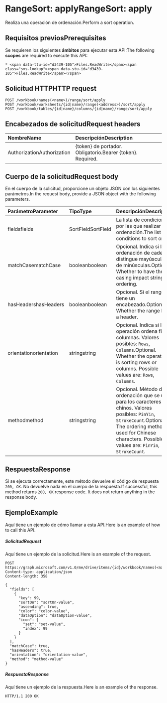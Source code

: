# <a name="rangesort-apply"></a><span data-ttu-id="d3439-101">RangeSort: apply</span><span class="sxs-lookup"><span data-stu-id="d3439-101">RangeSort: apply</span></span>

<span data-ttu-id="d3439-102">Realiza una operación de ordenación.</span><span class="sxs-lookup"><span data-stu-id="d3439-102">Perform a sort operation.</span></span>
## <a name="prerequisites"></a><span data-ttu-id="d3439-103">Requisitos previos</span><span class="sxs-lookup"><span data-stu-id="d3439-103">Prerequisites</span></span>
<span data-ttu-id="d3439-104">Se requieren los siguientes **ámbitos** para ejecutar esta API:</span><span class="sxs-lookup"><span data-stu-id="d3439-104">The following **scopes** are required to execute this API:</span></span> 

    * <span data-ttu-id="d3439-105">Files.ReadWrite</span><span class="sxs-lookup"><span data-stu-id="d3439-105">Files.ReadWrite</span></span>

## <a name="http-request"></a><span data-ttu-id="d3439-106">Solicitud HTTP</span><span class="sxs-lookup"><span data-stu-id="d3439-106">HTTP request</span></span>
<!-- { "blockType": "ignored" } -->
```http
POST /workbook/names(<name>)/range/sort/apply
POST /workbook/worksheets/{id|name}/range(<address>)/sort/apply
POST /workbook/tables/{id|name}/columns/{id|name}/range/sort/apply

```
## <a name="request-headers"></a><span data-ttu-id="d3439-107">Encabezados de solicitud</span><span class="sxs-lookup"><span data-stu-id="d3439-107">Request headers</span></span>
| <span data-ttu-id="d3439-108">Nombre</span><span class="sxs-lookup"><span data-stu-id="d3439-108">Name</span></span>       | <span data-ttu-id="d3439-109">Descripción</span><span class="sxs-lookup"><span data-stu-id="d3439-109">Description</span></span>|
|:---------------|:----------|
| <span data-ttu-id="d3439-110">Authorization</span><span class="sxs-lookup"><span data-stu-id="d3439-110">Authorization</span></span>  | <span data-ttu-id="d3439-p101">{token} de portador. Obligatorio.</span><span class="sxs-lookup"><span data-stu-id="d3439-p101">Bearer {token}. Required.</span></span> |


## <a name="request-body"></a><span data-ttu-id="d3439-113">Cuerpo de la solicitud</span><span class="sxs-lookup"><span data-stu-id="d3439-113">Request body</span></span>
<span data-ttu-id="d3439-114">En el cuerpo de la solicitud, proporcione un objeto JSON con los siguientes parámetros.</span><span class="sxs-lookup"><span data-stu-id="d3439-114">In the request body, provide a JSON object with the following parameters.</span></span>

| <span data-ttu-id="d3439-115">Parámetro</span><span class="sxs-lookup"><span data-stu-id="d3439-115">Parameter</span></span>    | <span data-ttu-id="d3439-116">Tipo</span><span class="sxs-lookup"><span data-stu-id="d3439-116">Type</span></span>   |<span data-ttu-id="d3439-117">Descripción</span><span class="sxs-lookup"><span data-stu-id="d3439-117">Description</span></span>|
|:---------------|:--------|:----------|
|<span data-ttu-id="d3439-118">fields</span><span class="sxs-lookup"><span data-stu-id="d3439-118">fields</span></span>|<span data-ttu-id="d3439-119">SortField</span><span class="sxs-lookup"><span data-stu-id="d3439-119">SortField</span></span>|<span data-ttu-id="d3439-120">La lista de condiciones por las que realizar la ordenación.</span><span class="sxs-lookup"><span data-stu-id="d3439-120">The list of conditions to sort on.</span></span>|
|<span data-ttu-id="d3439-121">matchCase</span><span class="sxs-lookup"><span data-stu-id="d3439-121">matchCase</span></span>|<span data-ttu-id="d3439-122">boolean</span><span class="sxs-lookup"><span data-stu-id="d3439-122">boolean</span></span>|<span data-ttu-id="d3439-p102">Opcional. Indica si la ordenación de cadenas distingue mayúsculas de minúsculas.</span><span class="sxs-lookup"><span data-stu-id="d3439-p102">Optional. Whether to have the casing impact string ordering.</span></span>|
|<span data-ttu-id="d3439-125">hasHeaders</span><span class="sxs-lookup"><span data-stu-id="d3439-125">hasHeaders</span></span>|<span data-ttu-id="d3439-126">boolean</span><span class="sxs-lookup"><span data-stu-id="d3439-126">boolean</span></span>|<span data-ttu-id="d3439-p103">Opcional. Si el rango tiene un encabezado.</span><span class="sxs-lookup"><span data-stu-id="d3439-p103">Optional. Whether the range has a header.</span></span>|
|<span data-ttu-id="d3439-129">orientation</span><span class="sxs-lookup"><span data-stu-id="d3439-129">orientation</span></span>|<span data-ttu-id="d3439-130">string</span><span class="sxs-lookup"><span data-stu-id="d3439-130">string</span></span>|<span data-ttu-id="d3439-p104">Opcional. Indica si la operación ordena filas o columnas.  Valores posibles: `Rows`, `Columns`.</span><span class="sxs-lookup"><span data-stu-id="d3439-p104">Optional. Whether the operation is sorting rows or columns.  Possible values are: `Rows`, `Columns`.</span></span>|
|<span data-ttu-id="d3439-134">method</span><span class="sxs-lookup"><span data-stu-id="d3439-134">method</span></span>|<span data-ttu-id="d3439-135">string</span><span class="sxs-lookup"><span data-stu-id="d3439-135">string</span></span>|<span data-ttu-id="d3439-p105">Opcional. Método de ordenación que se usa para los caracteres chinos.  Valores posibles: `PinYin`, `StrokeCount`.</span><span class="sxs-lookup"><span data-stu-id="d3439-p105">Optional. The ordering method used for Chinese characters.  Possible values are: `PinYin`, `StrokeCount`.</span></span>|

## <a name="response"></a><span data-ttu-id="d3439-139">Respuesta</span><span class="sxs-lookup"><span data-stu-id="d3439-139">Response</span></span>

<span data-ttu-id="d3439-p106">Si se ejecuta correctamente, este método devuelve el código de respuesta `200, OK`. No devuelve nada en el cuerpo de la respuesta.</span><span class="sxs-lookup"><span data-stu-id="d3439-p106">If successful, this method returns `200, OK` response code. It does not return anything in the response body.</span></span>

## <a name="example"></a><span data-ttu-id="d3439-142">Ejemplo</span><span class="sxs-lookup"><span data-stu-id="d3439-142">Example</span></span>
<span data-ttu-id="d3439-143">Aquí tiene un ejemplo de cómo llamar a esta API.</span><span class="sxs-lookup"><span data-stu-id="d3439-143">Here is an example of how to call this API.</span></span>
##### <a name="request"></a><span data-ttu-id="d3439-144">Solicitud</span><span class="sxs-lookup"><span data-stu-id="d3439-144">Request</span></span>
<span data-ttu-id="d3439-145">Aquí tiene un ejemplo de la solicitud.</span><span class="sxs-lookup"><span data-stu-id="d3439-145">Here is an example of the request.</span></span>
<!-- {
  "blockType": "request",
  "name": "rangesort_apply"
}-->
```http
POST https://graph.microsoft.com/v1.0/me/drive/items/{id}/workbook/names(<name>)/range/sort/apply
Content-type: application/json
Content-length: 358

{
  "fields": [
    {
      "key": 99,
      "sortOn": "sortOn-value",
      "ascending": true,
      "color": "color-value",
      "dataOption": "dataOption-value",
      "icon": {
        "set": "set-value",
        "index": 99
      }
    }
  ],
  "matchCase": true,
  "hasHeaders": true,
  "orientation": "orientation-value",
  "method": "method-value"
}
```

##### <a name="response"></a><span data-ttu-id="d3439-146">Respuesta</span><span class="sxs-lookup"><span data-stu-id="d3439-146">Response</span></span>
<span data-ttu-id="d3439-147">Aquí tiene un ejemplo de la respuesta.</span><span class="sxs-lookup"><span data-stu-id="d3439-147">Here is an example of the response.</span></span> 
<!-- {
  "blockType": "response",
  "truncated": true,
  "@odata.type": "microsoft.graph.none"
} -->
```http
HTTP/1.1 200 OK
```

<!-- uuid: 8fcb5dbc-d5aa-4681-8e31-b001d5168d79
2015-10-25 14:57:30 UTC -->
<!-- {
  "type": "#page.annotation",
  "description": "RangeSort: apply",
  "keywords": "",
  "section": "documentation",
  "tocPath": ""
}-->